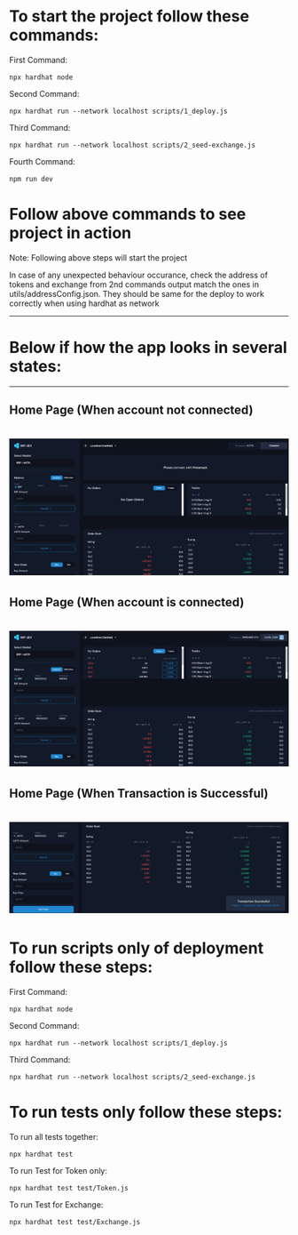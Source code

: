 # To start the project follow these commands:

First Command:

```
npx hardhat node
```

Second Command:

```
npx hardhat run --network localhost scripts/1_deploy.js
```

Third Command:

```
npx hardhat run --network localhost scripts/2_seed-exchange.js
```

Fourth Command:

```
npm run dev
```

# Follow above commands to see project in action

Note: Following above steps will start the project

In case of any unexpected behaviour occurance, check the address of tokens and exchange from 2nd commands output match the ones in utils/addressConfig.json.
They should be same for the deploy to work correctly when using hardhat as network

---

# Below if how the app looks in several states:

---

<h2>Home Page (When account not connected)</h2>

# <img src="./public/platformSS/LandingPage.png" alt="Image" />

<h2>Home Page (When account is connected)</h2>

# <img src="./public/platformSS/ConnectedAccount.png" alt="Image" />

<h2>Home Page (When Transaction is Successful)</h2>

# <img src="./public/platformSS/TXSuccessfull.png" alt="Image" />

# To run scripts only of deployment follow these steps:

First Command:

```
npx hardhat node
```

Second Command:

```
npx hardhat run --network localhost scripts/1_deploy.js
```

Third Command:

```
npx hardhat run --network localhost scripts/2_seed-exchange.js
```

# To run tests only follow these steps:

To run all tests together:

```
npx hardhat test
```

To run Test for Token only:

```
npx hardhat test test/Token.js
```

To run Test for Exchange:

```
npx hardhat test test/Exchange.js
```
